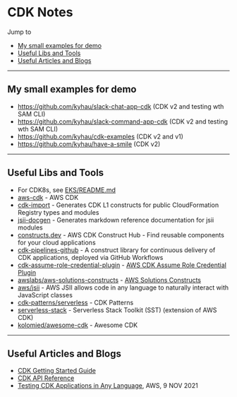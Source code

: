 # CDK Notes

Jump to
- [My small examples for demo](#my-small-examples-for-demo)
- [Useful Libs and Tools](#useful-libs-and-tools)
- [Useful Articles and Blogs](#useful-articles-and-blogs)


---
## My small examples for demo

- https://github.com/kyhau/slack-chat-app-cdk (CDK v2 and testing wth SAM CLI)
- https://github.com/kyhau/slack-command-app-cdk (CDK v2 and testing wth SAM CLI)
- https://github.com/kyhau/cdk-examples (CDK v2 and v1)
- https://github.com/kyhau/have-a-smile (CDK v2)


---
## Useful Libs and Tools

- For CDK8s, see [EKS/README.md](../EKS/README.md)
- [aws-cdk](https://github.com/aws/aws-cdk) - AWS CDK
- [cdk-import](https://github.com/cdklabs/cdk-import) - Generates CDK L1 constructs for public CloudFormation Registry types and modules
- [jsii-docgen](https://github.com/cdklabs/jsii-docgen) - Generates markdown reference documentation for jsii modules
- [constructs.dev](https://constructs.dev/) - AWS CDK Construct Hub - Find reusable components for your cloud applications
- [cdk-pipelines-github](https://constructs.dev/packages/cdk-pipelines-github) - A construct library for continuous delivery of CDK applications, deployed via GitHub Workflows
- [cdk-assume-role-credential-plugin](https://github.com/aws-samples/cdk-assume-role-credential-plugin) - [AWS CDK Assume Role Credential Plugin](https://aws.amazon.com/blogs/devops/cdk-credential-plugin/)
- [awslabs/aws-solutions-constructs](https://github.com/awslabs/aws-solutions-constructs) - [AWS Solutions Constructs](https://docs.aws.amazon.com/solutions/latest/constructs/api-reference.html)
- [aws/jsii](https://github.com/aws/jsii) - AWS JSII allows code in any language to naturally interact with JavaScript classes
- [cdk-patterns/serverless](https://github.com/cdk-patterns/serverless) - CDK Patterns
- [serverless-stack](https://github.com/serverless-stack/serverless-stack) - Serverless Stack Toolkit (SST) (extension of AWS CDK)
- [kolomied/awesome-cdk](https://github.com/kolomied/awesome-cdk) - Awesome CDK

---
## Useful Articles and Blogs

- [CDK Getting Started Guide](https://docs.aws.amazon.com/cdk/latest/guide/getting_started.html)
- [CDK API Reference](https://docs.aws.amazon.com/cdk/api/latest/docs/aws-construct-library.html)
- [Testing CDK Applications in Any Language](https://aws.amazon.com/blogs/developer/testing-cdk-applications-in-any-language/), AWS, 9 NOV 2021
